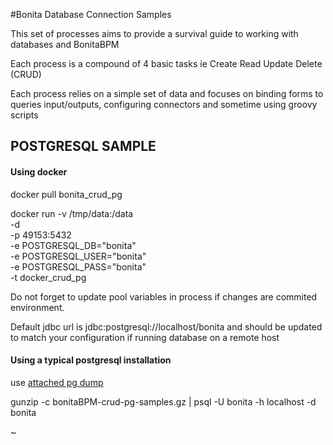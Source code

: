 #Bonita Database Connection Samples

This set of processes aims to provide a survival guide to working with databases and BonitaBPM

Each process is a compound of 4 basic tasks ie Create Read Update Delete (CRUD)

Each process relies on a simple set of data and focuses on binding forms to queries input/outputs, configuring connectors and sometime using groovy scripts


## POSTGRESQL SAMPLE

#### Using docker

docker pull bonita_crud_pg

docker run -v /tmp/data:/data \
           -d \
           -p 49153:5432 \
           -e POSTGRESQL_DB="bonita" \
           -e POSTGRESQL_USER="bonita" \
           -e POSTGRESQL_PASS="bonita" \
           -t docker_crud_pg

Do not forget to update pool variables in process if changes are commited environment.

Default jdbc url is jdbc:postgresql://localhost/bonita and should be updated to match your configuration if running database on a remote host

#### Using a typical postgresql installation

use [attached pg dump](bonitaBPM-crud-pg-samples.gz)

gunzip -c bonitaBPM-crud-pg-samples.gz | psql -U bonita -h localhost -d bonita

~                                 

